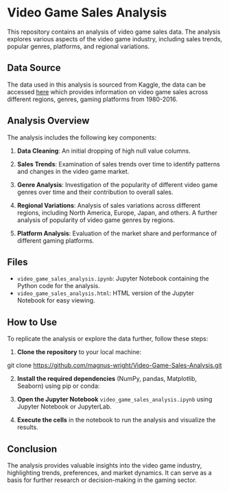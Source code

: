 # Video Game Sales Analysis

This repository contains an analysis of video game sales data. The analysis explores various aspects of the video game industry, including sales trends, popular genres, platforms, and regional variations.

## Data Source

The data used in this analysis is sourced from Kaggle, the data can be accessed [here](https://www.kaggle.com/datasets/rush4ratio/video-game-sales-with-ratings) which provides information on video game sales across different regions, genres, gaming platforms from 1980-2016.

## Analysis Overview

The analysis includes the following key components:

1. **Data Cleaning**: An initial dropping of high null value columns.

2. **Sales Trends**: Examination of sales trends over time to identify patterns and changes in the video game market. 

3. **Genre Analysis**: Investigation of the popularity of different video game genres over time and their contribution to overall sales.

4. **Regional Variations**: Analysis of sales variations across different regions, including North America, Europe, Japan, and others. A further analysis of popularity of video game genres by regions.
   
5. **Platform Analysis**: Evaluation of the market share and performance of different gaming platforms.


## Files

- `video_game_sales_analysis.ipynb`: Jupyter Notebook containing the Python code for the analysis.
- `video_game_sales_analysis.html`: HTML version of the Jupyter Notebook for easy viewing.

## How to Use

To replicate the analysis or explore the data further, follow these steps:

1. **Clone the repository** to your local machine:

git clone https://github.com/magnus-wright/Video-Game-Sales-Analysis.git


2. **Install the required dependencies** (NumPy, pandas, Matplotlib, Seaborn) using pip or conda:


3. **Open the Jupyter Notebook** `video_game_sales_analysis.ipynb` using Jupyter Notebook or JupyterLab.

4. **Execute the cells** in the notebook to run the analysis and visualize the results.

## Conclusion

The analysis provides valuable insights into the video game industry, highlighting trends, preferences, and market dynamics. It can serve as a basis for further research or decision-making in the gaming sector.
